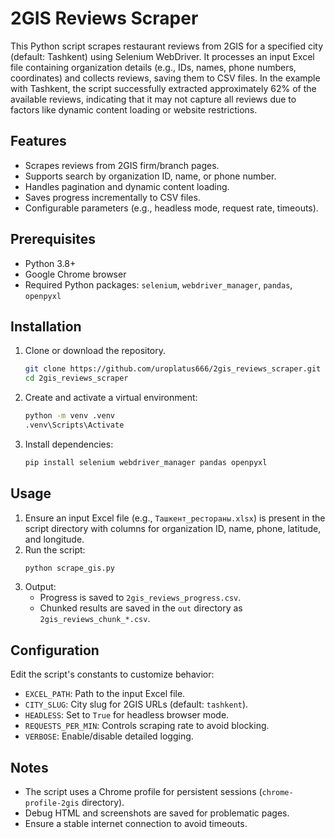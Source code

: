 # 2GIS Reviews Scraper

This Python script scrapes restaurant reviews from 2GIS for a specified city (default: Tashkent) using Selenium WebDriver. It processes an input Excel file containing organization details (e.g., IDs, names, phone numbers, coordinates) and collects reviews, saving them to CSV files. In the example with Tashkent, the script successfully extracted approximately 62% of the available reviews, indicating that it may not capture all reviews due to factors like dynamic content loading or website restrictions.

## Features
- Scrapes reviews from 2GIS firm/branch pages.
- Supports search by organization ID, name, or phone number.
- Handles pagination and dynamic content loading.
- Saves progress incrementally to CSV files.
- Configurable parameters (e.g., headless mode, request rate, timeouts).

## Prerequisites
- Python 3.8+
- Google Chrome browser
- Required Python packages: `selenium`, `webdriver_manager`, `pandas`, `openpyxl`

## Installation
1. Clone or download the repository.
   ```bash
   git clone https://github.com/uroplatus666/2gis_reviews_scraper.git
   cd 2gis_reviews_scraper
   ```
3. Create and activate a virtual environment:
   ```bash
   python -m venv .venv
   .venv\Scripts\Activate
   ```
4. Install dependencies:
   ```bash
   pip install selenium webdriver_manager pandas openpyxl
   ```

## Usage
1. Ensure an input Excel file (e.g., `Ташкент_рестораны.xlsx`) is present in the script directory with columns for organization ID, name, phone, latitude, and longitude.
2. Run the script:
   ```bash
   python scrape_gis.py
   ```
3. Output:
   - Progress is saved to `2gis_reviews_progress.csv`.
   - Chunked results are saved in the `out` directory as `2gis_reviews_chunk_*.csv`.

## Configuration
Edit the script's constants to customize behavior:
- `EXCEL_PATH`: Path to the input Excel file.
- `CITY_SLUG`: City slug for 2GIS URLs (default: `tashkent`).
- `HEADLESS`: Set to `True` for headless browser mode.
- `REQUESTS_PER_MIN`: Controls scraping rate to avoid blocking.
- `VERBOSE`: Enable/disable detailed logging.

## Notes
- The script uses a Chrome profile for persistent sessions (`chrome-profile-2gis` directory).
- Debug HTML and screenshots are saved for problematic pages.
- Ensure a stable internet connection to avoid timeouts.
